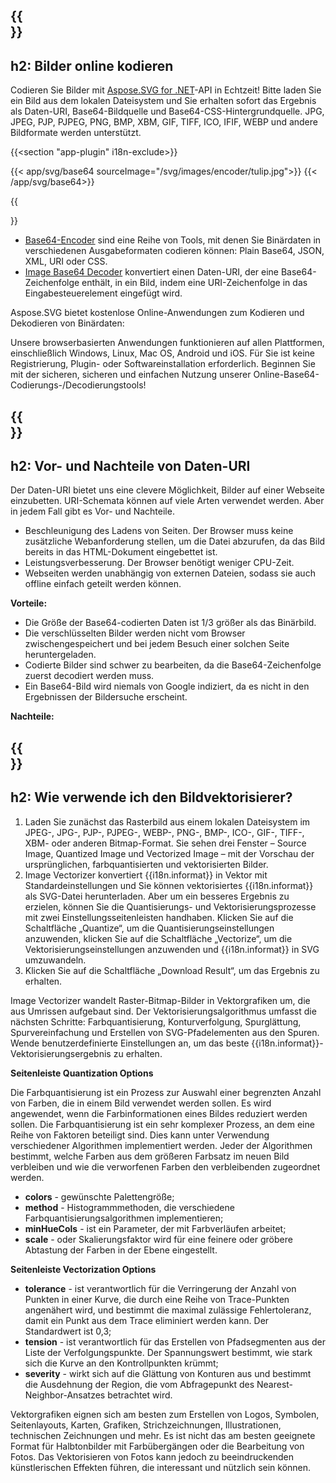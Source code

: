﻿---
translation: true
deploy: false
---

{{<section encode-plugin>}}
---
h2: Bilder online kodieren
---

Codieren Sie Bilder mit [Aspose.SVG for .NET](https://products.aspose.com/svg/{{lang.url-fragment}}net/)-API in Echtzeit! Bitte laden Sie ein Bild aus dem lokalen Dateisystem und Sie erhalten sofort das Ergebnis als Daten-URI, Base64-Bildquelle und Base64-CSS-Hintergrundquelle. JPG, JPEG, PJP, PJPEG, PNG, BMP, XBM, GIF, TIFF, ICO, IFIF, WEBP und andere Bildformate werden unterstützt.

{{<section "app-plugin" i18n-exclude>}}

{{< app/svg/base64 sourceImage="/svg/images/encoder/tulip.jpg">}}
{{< /app/svg/base64>}} 

{{<section encode-online>}}

 - [Base64-Encoder](https://products.aspose.app/svg/encoding) sind eine Reihe von Tools, mit denen Sie Binärdaten in verschiedenen Ausgabeformaten codieren können: Plain Base64, JSON, XML, URI oder CSS.
 - [Image Base64 Decoder](https://products.aspose.app/svg/image-base64-decoder) konvertiert einen Daten-URI, der eine Base64-Zeichenfolge enthält, in ein Bild, indem eine URI-Zeichenfolge in das Eingabesteuerelement eingefügt wird.

Aspose.SVG bietet kostenlose Online-Anwendungen zum Kodieren und Dekodieren von Binärdaten:
 
Unsere browserbasierten Anwendungen funktionieren auf allen Plattformen, einschließlich Windows, Linux, Mac OS, Android und iOS. Für Sie ist keine Registrierung, Plugin- oder Softwareinstallation erforderlich. Beginnen Sie mit der sicheren, sicheren und einfachen Nutzung unserer Online-Base64-Codierungs-/Decodierungstools!

{{<section encode-uri>}}
---
h2: Vor- und Nachteile von Daten-URI
---

Der Daten-URI bietet uns eine clevere Möglichkeit, Bilder auf einer Webseite einzubetten. URI-Schemata können auf viele Arten verwendet werden. Aber in jedem Fall gibt es Vor- und Nachteile.

- Beschleunigung des Ladens von Seiten. Der Browser muss keine zusätzliche Webanforderung stellen, um die Datei abzurufen, da das Bild bereits in das HTML-Dokument eingebettet ist.
- Leistungsverbesserung. Der Browser benötigt weniger CPU-Zeit.
- Webseiten werden unabhängig von externen Dateien, sodass sie auch offline einfach geteilt werden können.

<b>Vorteile:</b>

- Die Größe der Base64-codierten Daten ist 1/3 größer als das Binärbild.
- Die verschlüsselten Bilder werden nicht vom Browser zwischengespeichert und bei jedem Besuch einer solchen Seite heruntergeladen.
- Codierte Bilder sind schwer zu bearbeiten, da die Base64-Zeichenfolge zuerst decodiert werden muss.
- Ein Base64-Bild wird niemals von Google indiziert, da es nicht in den Ergebnissen der Bildersuche erscheint.

<b>Nachteile:</b>

{{<section vectorization-use>}}
---
h2: Wie verwende ich den Bildvektorisierer?
---

1. Laden Sie zunächst das Rasterbild aus einem lokalen Dateisystem im JPEG-, JPG-, PJP-, PJPEG-, WEBP-, PNG-, BMP-, ICO-, GIF-, TIFF-, XBM- oder anderen Bitmap-Format. Sie sehen drei Fenster – Source Image, Quantized Image und Vectorized Image – mit der Vorschau der ursprünglichen, farbquantisierten und vektorisierten Bilder.
1. Image Vectorizer konvertiert {{i18n.informat}} in Vektor mit Standardeinstellungen und Sie können vektorisiertes {{i18n.informat}} als SVG-Datei herunterladen. Aber um ein besseres Ergebnis zu erzielen, können Sie die Quantisierungs- und Vektorisierungsprozesse mit zwei Einstellungsseitenleisten handhaben. Klicken Sie auf die Schaltfläche „Quantize“, um die Quantisierungseinstellungen anzuwenden, klicken Sie auf die Schaltfläche „Vectorize“, um die Vektorisierungseinstellungen anzuwenden und {{i18n.informat}} in SVG umzuwandeln.
1. Klicken Sie auf die Schaltfläche „Download Result“, um das Ergebnis zu erhalten. 

Image Vectorizer wandelt Raster-Bitmap-Bilder in Vektorgrafiken um, die aus Umrissen aufgebaut sind. Der Vektorisierungsalgorithmus umfasst die nächsten Schritte: Farbquantisierung, Konturverfolgung, Spurglättung, Spurvereinfachung und Erstellen von SVG-Pfadelementen aus den Spuren. Wende benutzerdefinierte Einstellungen an, um das beste {{i18n.informat}}-Vektorisierungsergebnis zu erhalten.

<b> Seitenleiste Quantization Options</b>

Die Farbquantisierung ist ein Prozess zur Auswahl einer begrenzten Anzahl von Farben, die in einem Bild verwendet werden sollen. Es wird angewendet, wenn die Farbinformationen eines Bildes reduziert werden sollen. Die Farbquantisierung ist ein sehr komplexer Prozess, an dem eine Reihe von Faktoren beteiligt sind. Dies kann unter Verwendung verschiedener Algorithmen implementiert werden. Jeder der Algorithmen bestimmt, welche Farben aus dem größeren Farbsatz im neuen Bild verbleiben und wie die verworfenen Farben den verbleibenden zugeordnet werden.

 - <b>colors</b> - gewünschte Palettengröße;
 - <b>method</b> - Histogrammmethoden, die verschiedene Farbquantisierungsalgorithmen implementieren;
 - <b>minHueCols</b> - ist ein Parameter, der mit Farbverläufen arbeitet;
 - <b>scale</b> - oder Skalierungsfaktor wird für eine feinere oder gröbere Abtastung der Farben in der Ebene eingestellt.

<b>Seitenleiste Vectorization Options</b>

- <b>tolerance</b> - ist verantwortlich für die Verringerung der Anzahl von Punkten in einer Kurve, die durch eine Reihe von Trace-Punkten angenähert wird, und bestimmt die maximal zulässige Fehlertoleranz, damit ein Punkt aus dem Trace eliminiert werden kann. Der Standardwert ist 0,3;
- <b>tension</b> - ist verantwortlich für das Erstellen von Pfadsegmenten aus der Liste der Verfolgungspunkte. Der Spannungswert bestimmt, wie stark sich die Kurve an den Kontrollpunkten krümmt;
- <b>severity</b> - wirkt sich auf die Glättung von Konturen aus und bestimmt die Ausdehnung der Region, die vom Abfragepunkt des Nearest-Neighbor-Ansatzes betrachtet wird.

Vektorgrafiken eignen sich am besten zum Erstellen von Logos, Symbolen, Seitenlayouts, Karten, Grafiken, Strichzeichnungen, Illustrationen, technischen Zeichnungen und mehr. Es ist nicht das am besten geeignete Format für Halbtonbilder mit Farbübergängen oder die Bearbeitung von Fotos. Das Vektorisieren von Fotos kann jedoch zu beeindruckenden künstlerischen Effekten führen, die interessant und nützlich sein können.